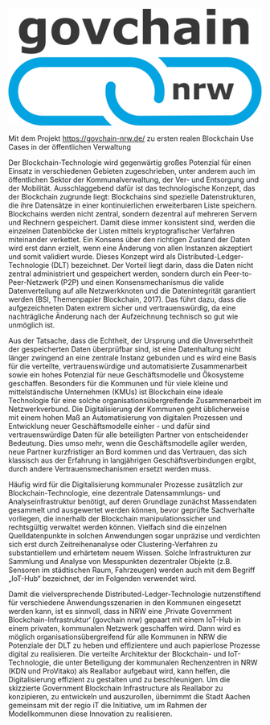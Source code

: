 ![logo](common/images/govchain-logo-blau-01.png "GovChain NRW")

Mit dem Projekt https://govchain-nrw.de/ zu ersten realen Blockchain Use Cases in der öffentlichen Verwaltung    

Der Blockchain-Technologie wird gegenwärtig großes Potenzial für einen Einsatz in verschiedenen Gebieten zugeschrieben, unter anderem auch im öffentlichen Sektor der Kommunalverwaltung, der Ver- und Entsorgung und der Mobilität. Ausschlaggebend dafür ist das technologische Konzept, das der Blockchain zugrunde liegt: Blockchains sind spezielle Datenstrukturen, die ihre Datensätze in einer kontinuierlichen erweiterbaren Liste speichern. Blockchains werden nicht zentral, sondern dezentral auf mehreren Servern und Rechnern gespeichert. Damit diese immer konsistent sind, werden die einzelnen Datenblöcke der Listen mittels kryptografischer Verfahren miteinander verkettet. Ein Konsens über den richtigen Zustand der Daten wird erst dann erzielt, wenn eine Änderung von allen Instanzen akzeptiert und somit validiert wurde. Dieses Konzept wird als Distributed-Ledger-Technologie (DLT) bezeichnet. Der Vorteil liegt darin, dass die Daten nicht zentral administriert und gespeichert werden, sondern durch ein Peer-to-Peer-Netzwerk (P2P) und einen Konsensmechanismus die valide Datenverteilung auf alle Netzwerkknoten und die Datenintegrität garantiert werden (BSI, Themenpapier Blockchain, 2017). Das führt dazu, dass die aufgezeichneten Daten extrem sicher und vertrauenswürdig, da eine nachträgliche Änderung nach der Aufzeichnung technisch so gut wie unmöglich ist.  


Aus der Tatsache, dass die Echtheit, der Ursprung und die Unversehrtheit der gespeicherten Daten überprüfbar sind, ist eine Datenhaltung nicht länger zwingend an eine zentrale Instanz gebunden und es wird eine Basis für die verteilte, vertrauenswürdige und automatisierte Zusammenarbeit sowie ein hohes Potenzial für neue Geschäftsmodelle und Ökosysteme geschaffen. Besonders für die Kommunen und für viele kleine und mittelständische Unternehmen (KMUs) ist Blockchain eine ideale Technologie für eine solche organisationsübergreifende Zusammenarbeit im Netzwerkverbund. Die Digitalisierung der Kommunen geht üblicherweise mit einem hohen Maß an Automatisierung von digitalen Prozessen und Entwicklung neuer Geschäftsmodelle einher - und dafür sind vertrauenswürdige Daten für alle beteiligten Partner von entscheidender Bedeutung. Dies umso mehr, wenn die Geschäftsmodelle agiler werden, neue Partner kurzfristiger an Bord kommen und das Vertrauen, das sich klassisch aus der Erfahrung in langjährigen Geschäftsverbindungen ergibt, durch andere Vertrauensmechanismen ersetzt werden muss.  

Häufig wird für die Digitalisierung kommunaler Prozesse zusätzlich zur Blockchain-Technologie, eine dezentrale Datensammlungs- und Analyseinfrastruktur benötigt, auf deren Grundlage zunächst Massendaten gesammelt und ausgewertet werden können, bevor geprüfte Sachverhalte vorliegen, die innerhalb der Blockchain manipulationssicher und rechtsgültig verwaltet werden können. Vielfach sind die einzelnen Quelldatenpunkte in solchen Anwendungen sogar unpräzise und verdichten sich erst durch Zeitreihenanalyse oder Clustering-Verfahren zu substantiellem und erhärtetem neuem Wissen. Solche Infrastrukturen zur Sammlung und Analyse von Messpunkten dezentraler Objekte (z.B. Sensoren im städtischen Raum, Fahrzeugen) werden auch mit dem Begriff „IoT-Hub“ bezeichnet, der im Folgenden verwendet wird.  

 

Damit die vielversprechende Distributed-Ledger-Technologie nutzenstiftend für verschiedene Anwendungsszenarien in den Kommunen eingesetzt werden kann, ist es sinnvoll, dass in NRW eine ‚Private Government Blockchain-Infrastruktur‘ (govchain nrw) gepaart mit einem IoT-Hub in einem privaten, kommunalen Netzwerk geschaffen wird. Dann wird es möglich organisationsübergreifend für alle Kommunen in NRW die Potenziale der DLT zu heben und effizientere und auch papierlose Prozesse digital zu realisieren. Die verteilte Architektur der Blockchain- und IoT-Technologie, die unter Beteiligung der kommunalen Rechenzentren in NRW (KDN und ProVitako) als Reallabor aufgebaut wird, kann helfen, die Digitalisierung effizient zu gestalten und zu beschleunigen. Um die skizzierte Government Blockchain Infrastructure als Reallabor zu konzipieren, zu entwickeln und auszurollen, übernimmt die Stadt Aachen gemeinsam mit der regio iT die Initiative, um im Rahmen der Modellkommunen diese Innovation zu realisieren. 


